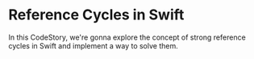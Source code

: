 # Reference Cycles in Swift

In this CodeStory, we're gonna explore the concept of strong reference cycles in Swift and implement a way to solve them.
